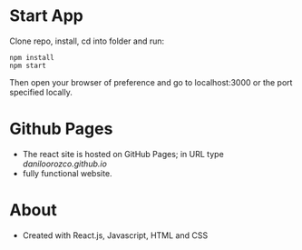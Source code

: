 # Start App
Clone repo, install, cd into folder and run:
```git
npm install
npm start
```
Then open your browser of preference and go to localhost:3000 or the port specified locally.

# Github Pages
- The react site is hosted on GitHub Pages; in URL type *daniloorozco.github.io*
- fully functional website.

# About
- Created with React.js, Javascript, HTML and CSS
